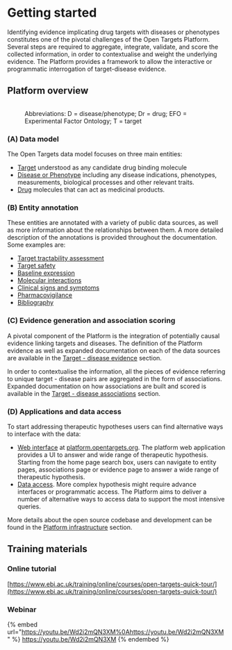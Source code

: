 # Getting started

Identifying evidence implicating drug targets with diseases or phenotypes constitutes one of the pivotal challenges of the Open Targets Platform. Several steps are required to aggregate, integrate, validate, and score the collected information, in order to contextualise and weight the underlying evidence. The Platform provides a framework to allow the interactive or programmatic interrogation of target-disease evidence.

## Platform overview

<figure><img src=".gitbook/assets/Figure 1 - Finalised.jpg" alt=""><figcaption><p>Abbreviations: D = disease/phenotype; Dr = drug; EFO = Experimental Factor Ontology; T = target</p></figcaption></figure>

### (A) Data model

The Open Targets data model focuses on three main entities:

* [Target](target/) understood as any candidate drug binding molecule
* [Disease or Phenotype](disease-or-phenotype/) including any disease indications, phenotypes, measurements, biological processes and other relevant traits.
* [Drug](drug/) molecules that can act as medicinal products.

### (B) Entity annotation

These entities are annotated with a variety of public data sources, as well as more information about the relationships between them. A more detailed description of the annotations is provided throughout the documentation. Some examples are:

* [Target tractability assessment](target/tractability.md)
* [Target safety](target/safety.md)
* [Baseline expression](target/baseline-expression.md)
* [Molecular interactions](target/molecular-interactions.md)
* [Clinical signs and symptoms](disease-or-phenotype/clinical-signs-and-symptoms.md)
* [Pharmacovigilance](drug/pharmacovigilance.md)
* [Bibliography](bibliography.md)

### (C) Evidence generation and association scoring

A pivotal component of the Platform is the integration of potentially causal evidence linking targets and diseases. The definition of the Platform evidence as well as expanded documentation on each of the data sources are available in the [Target - disease evidence](evidence.md) section.

In order to contextualise the information, all the pieces of evidence referring to unique target - disease pairs are aggregated in the form of associations. Expanded documentation on how associations are built and scored is available in the [Target - disease associations](associations.md) section.

### (D) Applications and data access

To start addressing therapeutic hypotheses users can find alternative ways to interface with the data:

* [Web interface](web-interface.md) at [platform.opentargets.org](http://platform.opentargets.org). The platform web application provides a UI to answer and wide range of therapeutic hypothesis. Starting from the home page search box, users can navigate to entity pages, associations page or evidence page to answer a wide range of therapeutic hypothesis.
* [Data access](data-access/). More complex hypothesis might require advance interfaces or programmatic access. The Platform aims to deliver a number of alternative ways to access data to support the most intensive queries.

More details about the open source codebase and development can be found in the [Platform infrastructure](data-access/platform-infrastructure.md) section.

## Training materials

### Online tutorial

[https://www.ebi.ac.uk/training/online/courses/open-targets-quick-tour/](https://www.ebi.ac.uk/training/online/courses/open-targets-quick-tour/)

### Webinar

{% embed url="https://youtu.be/Wd2i2mQN3XM%0Ahttps://youtu.be/Wd2i2mQN3XM" %}
https://youtu.be/Wd2i2mQN3XM
{% endembed %}
